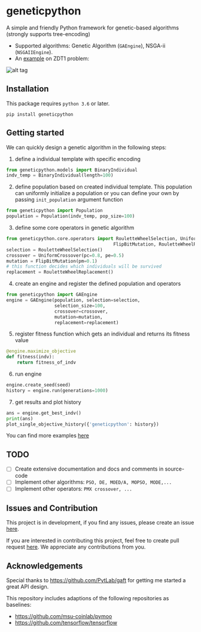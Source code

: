 # geneticpython

A simple and friendly Python framework for genetic-based algorithms (strongly supports tree-encoding)

* Supported algorithms: Genetic Algorithm (`GAEngine`), NSGA-ii (`NSGAIIEngine`).
* An [example](https://github.com/ngocjr7/geneticpython/tree/master/examples) on ZDT1 problem:    

![alt tag](https://raw.githubusercontent.com/ngocjr7/geneticpython/master/examples/zdt1/solutions.gif)

## Installation

This package requires `python 3.6` or later.
```
pip install geneticpython
```

## Getting started

We can quickly design a genetic algorithm in the following steps:

1. define a individual template with specific encoding

```python
from geneticpython.models import BinaryIndividual
indv_temp = BinaryIndividual(length=100)
```

2. define population based on created individual template. This population can uniformly initialize a population or you can define your own by passing `init_population` argument function

```python
from geneticpython import Population
population = Population(indv_temp, pop_size=100)
```
3. define some core operators in genetic algorithm

```python
from geneticpython.core.operators import RouletteWheelSelection, UniformCrossover, \
                                        FlipBitMutation, RouletteWheelReplacement
selection = RouletteWheelSelection()
crossover = UniformCrossover(pc=0.8, pe=0.5)
mutation = FlipBitMutation(pm=0.1)
# this function decides which individuals will be survived
replacement = RouletteWheelReplacement()
```

4. create an engine and register the defined population and operators

```python
from geneticpython import GAEngine
engine = GAEngine(population, selection=selection,
                  selection_size=100,
                  crossover=crossover,
                  mutation=mutation,
                  replacement=replacement)
```

5. register fitness function which gets an individual and returns its fitness value

```python
@engine.maximize_objective
def fitness(indv):
    return fitness_of_indv
```

6. run engine

```python
engine.create_seed(seed)
history = engine.run(generations=1000)
```

7. get results and plot history

```python
ans = engine.get_best_indv()
print(ans)
plot_single_objective_history({'geneticpython': history})
```

You can find more examples [here](https://github.com/ngocjr7/geneticpython/tree/master/examples)

## TODO

* [ ] Create extensive documentation and docs and comments in source-code
* [ ] Implement other algorithms: `PSO, DE, MOED/A, MOPSO, MODE,...`
* [ ] Implement other operators: `PMX crossover, ...`

## Issues and Contribution
This project is in development, if you find any issues, please create an issue [here](https://github.com/ngocjr7/geneticpython/issues).

If you are interested in contributing this project, feel free to create pull request [here](https://github.com/ngocjr7/geneticpython/pulls). We appreciate any contributions from you.

## Acknowledgements
Special thanks to https://github.com/PytLab/gaft for getting me started a great API design.

This repository includes adaptions of the following repositories as baselines:

* https://github.com/msu-coinlab/pymoo
* https://github.com/tensorflow/tensorflow

